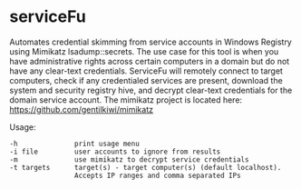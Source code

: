 # serviceFu
Automates credential skimming from service accounts in Windows Registry using Mimikatz lsadump::secrets. The use case for this tool is when you have administrative rights across certain computers in a domain but do not have any clear-text credentials. ServiceFu will remotely connect to target computers, check if any credentialed services are present, download the system and security registry hive, and decrypt clear-text credentials for the domain service account. The mimikatz project is located here: https://github.com/gentilkiwi/mimikatz

Usage:

    -h              print usage menu   
    -i file         user accounts to ignore from results   
    -m              use mimikatz to decrypt service credentials   
    -t targets      target(s) - target computer(s) (default localhost).   
                    Accepts IP ranges and comma separated IPs
